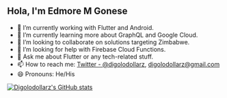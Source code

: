 ## Hola, I'm Edmore M Gonese

- 🔭 I’m currently working with Flutter and Android.
- 🌱 I’m currently learning more about GraphQL and Google Cloud.
- 👯 I’m looking to collaborate on solutions targeting Zimbabwe.
- 🤔 I’m looking for help with Firebase Cloud Functions.
- 💬 Ask me about Flutter or any tech-related stuff.
- 📫 How to reach me: [Twitter - @digolodollarz](https://twitter.com/digolodollarz), [digolodollarz@gmail.com](mailto:digolodollarz@gmail.com)
- 😄 Pronouns: He/His

[![Digolodollarz's GitHub stats](https://github-readme-stats.vercel.app/api?username=digolodollarz&count_private=true)](https://github.com/digolodollarz)



